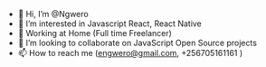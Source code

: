 - 👋 Hi, I’m @Ngwero
- 👀 I’m interested in Javascript React, React Native 
- 🌱 Working at Home (Full time Freelancer)
- 💞️ I’m looking to collaborate on  JavaScript  Open Source projects 
- 📫 How to reach me (engwero@gmail.com,  +256705161161 )

<!---
Ngwero/Ngwero is a ✨ special ✨ repository because its `README.md` (this file) appears on your GitHub profile.
You can click the Preview link to take a look at your changes.
--->
